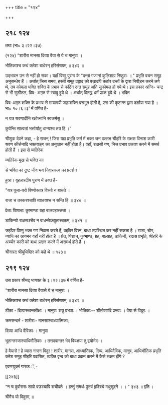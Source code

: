 +++
title = "१२४"

+++


## २१८ १२४
तथा (भा० ३।२२।३७) 

(१२४) "शारीरा मानसा दिव्या वैया से ये च मानुषाः । 

भौतिकाश्च कथं क्लेशा बाधेरन् हरिसंश्रयम् ॥ ३४२ ॥ 

उद्भावन उन से नहीं हो सका। यहाँ विष्णु पुराण के "दन्ता गजानां कुलिशाग्र निष्ठुराः ॥ " प्रभृति वचन समूह अनुसन्धेय हैं । अर्थात् जिस समय, हस्ती समूह प्रह्लाद को वज्रादपि कठोर दन्तों के द्वारा निपीड़न करने लगे थे, तब कोमला भक्ति शक्ति के प्रभाव से कठिन दन्त समूह अति सुकोमल हो गये थे। इस प्रकार अग्नि- चन्द्र से भी सुशीतल, विष- अमृत से स्वादु हुये थे । अर्थात् विरुद्ध धर्मं प्राप्त हुये थे । भक्ति 

विष-अमृत शक्ति के प्रभाव से मायामयी जड़ाशक्ति पराभूत होती है, उस की दृष्टान्त द्वारा दर्शाया गया है । भा० १०।६।३' में वर्णित है- 

न यत्र श्रवणादीनि रक्षोघ्नानि स्वकर्मसु । 

कुर्वन्ति सात्वतां भर्त्तार्यातु धान्यश्च तत्र हि ।' 

श्रीशुक देवने कहा, - हे राजन् ! जिस यज्ञ प्रभृति कर्म में भक्त जन वल्लभ श्रीहरि के राक्षस विनाश कारी श्रवण कीर्त्तनादि भक्तयङ्ग का अनुष्ठान नहीं होता है। वहाँ, राक्षसी गण, निज प्रभाव प्रकाश करने में समर्थ होती हैं । इस से व्यतिरेक 

व्यतिरेक मुख से भक्ति का 

से भक्ति का दुष्ट जीव भय निवारकत्व का प्रदर्शन 

हुआ। वृहन्नारदीय पुराण में उक्त है- 

"यत्र पूजा-परो विष्णोस्तत्र विघ्नो न बाधते । 

राजा च तस्करश्चापि व्याधयश्च न सन्ति हि ॥ ३४० ॥ 

प्रेताः पिशाचाः कुष्माण्डा ग्रहा बालग्रहास्तथा । 

डाकिन्यो राक्षसःश्चैव न बाधन्तेऽच्युताच्चकम् ॥ ३४१ ॥ 

जहाँपर विष्णु भक्त गण निवास करते हैं, वहाँपर विघ्न, बाधा उपस्थित कर नहीं सकता है । राजा, चोर, व्याधि का आगमन वहाँ नहीं होता है । प्रेत, पिशाच, कुष्माण्ड, ग्रह, बालग्रह, डाकिनी, राक्षस प्रभृति, श्रीहरि के अर्च्चन कारी को बाधा प्रदान करने में असमर्थ होते हैं । 

श्रीनारद श्रीयुधिष्ठिर को कहे थे ॥ १२३॥ 


## २१९ १२४
उस प्रकार श्रीमद् भागवत के ३।२२।३७ में वर्णित है- 

"शारीरा मानसा दिव्या वैयासे ये च मानुषाः । 

भौतिकाश्च कथं क्लेशा बाधेरन् हरिसंश्रयम् ॥ ३४२ ॥ 

टीका - दिव्यास्त्वन्तरीक्षाः । मानुषाः शत्रु प्रभवाः । भौतिकाः-- शीतोष्णादि प्रभवाः । वैया से विदुरः । 

क्रमसन्दर्भ - शारीराः- मानसाश्चाध्यात्मिकाः, 

दिव्या आधि दैविकाः । मानुषा 

भूतान्तरजाश्चाधिमौतिकाः । तत्तदवान्तर भेद विवक्षया तु द्वयोभेदः । 

हे वैयासे ! हे व्यास नन्दन विदुर ! शारीर, मानस, आध्यात्मिक, दिव्य, आधिदैविक, मानुष, आधिभौतिक प्रभृति क्लेश समूह श्रीहरि पदाश्रित, व्यक्ति वृन्द को बाधा प्रदान करने में कैसे सक्षम होंगे ? 



एवमप्युक्तं गारुड े,- 

[[२४३]]

“न च दुर्वाससः शापो वज्रञ्चापि शचीपतेः । हन्तुं समर्थः पुरुषं हृदिस्थे मधुसूदने । । " ३४३ ॥ इति । 

श्रीमैत्र यो विदुरम् ॥ 
